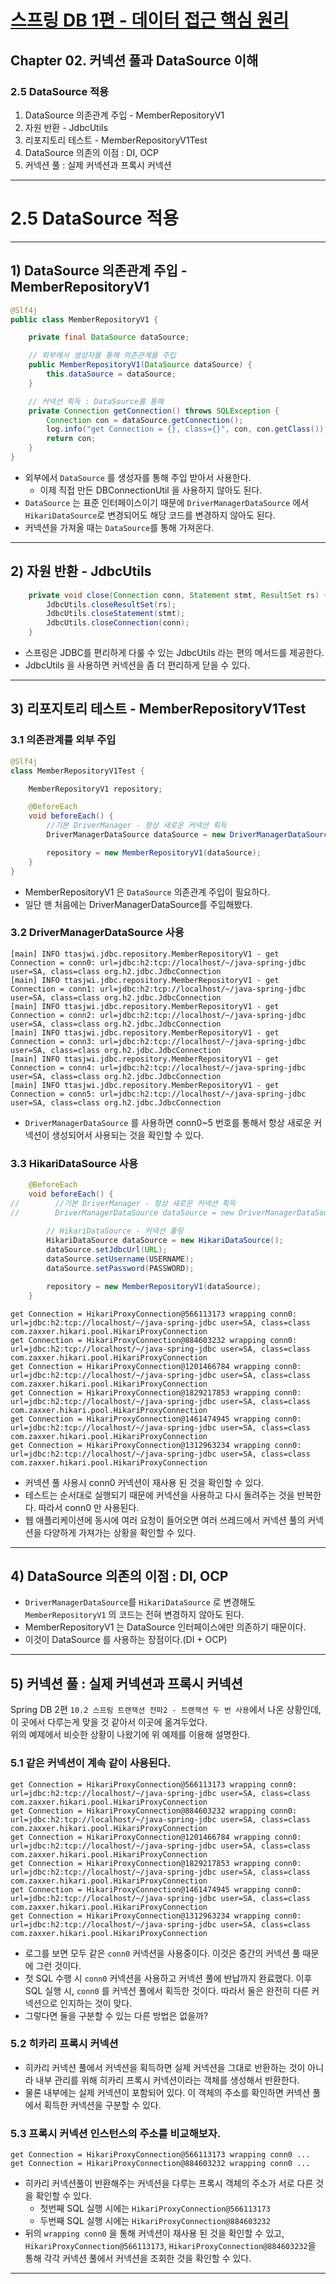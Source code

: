 # <a href = "../README.md" target="_blank">스프링 DB 1편 - 데이터 접근 핵심 원리</a>
## Chapter 02. 커넥션 풀과 DataSource 이해
### 2.5 DataSource 적용
1) DataSource 의존관계 주입 - MemberRepositoryV1
2) 자원 반환 - JdbcUtils
3) 리포지토리 테스트 - MemberRepositoryV1Test
4) DataSource 의존의 이점 : DI, OCP
5) 커넥션 풀 : 실제 커넥션과 프록시 커넥션

---

# 2.5 DataSource 적용

---

## 1) DataSource 의존관계 주입 - MemberRepositoryV1
```java
@Slf4j
public class MemberRepositoryV1 {

    private final DataSource dataSource;

    // 외부에서 생성자를 통해 의존관계를 주입
    public MemberRepositoryV1(DataSource dataSource) {
        this.dataSource = dataSource;
    }

    // 커넥션 획득 : DataSource를 통해
    private Connection getConnection() throws SQLException {
        Connection con = dataSource.getConnection();
        log.info("get Connection = {}, class={}", con, con.getClass());
        return con;
    }
}
```
- 외부에서 `DataSource` 를 생성자를 통해 주입 받아서 사용한다.
  - 이제 직접 만든 DBConnectionUtil 을 사용하지 않아도 된다.
- `DataSource` 는 표준 인터페이스이기 때문에 `DriverManagerDataSource` 에서 `HikariDataSource`로 변경되어도 해당 코드를 변경하지 않아도 된다.
- 커넥션을 가져올 때는 `DataSource`를 통해 가져온다.

---

## 2) 자원 반환 - JdbcUtils
```java
    private void close(Connection conn, Statement stmt, ResultSet rs) {
        JdbcUtils.closeResultSet(rs);
        JdbcUtils.closeStatement(stmt);
        JdbcUtils.closeConnection(conn);
    }
```
- 스프링은 JDBC를 편리하게 다룰 수 있는 JdbcUtils 라는 편의 메서드를 제공한다.
- JdbcUtils 을 사용하면 커넥션을 좀 더 편리하게 닫을 수 있다.

---

## 3) 리포지토리 테스트 - MemberRepositoryV1Test


### 3.1 의존관계를 외부 주입
```java
@Slf4j
class MemberRepositoryV1Test {

    MemberRepositoryV1 repository;

    @BeforeEach
    void beforeEach() {
        //기본 DriverManager - 항상 새로운 커넥션 획득
        DriverManagerDataSource dataSource = new DriverManagerDataSource(URL, USERNAME, PASSWORD);

        repository = new MemberRepositoryV1(dataSource);
    }
}
```
- MemberRepositoryV1 은 `DataSource` 의존관계 주입이 필요하다.
- 일단 맨 처음에는 DriverManagerDataSource를 주입해봤다.

### 3.2 DriverManagerDataSource 사용
```shell
[main] INFO ttasjwi.jdbc.repository.MemberRepositoryV1 - get Connection = conn0: url=jdbc:h2:tcp://localhost/~/java-spring-jdbc user=SA, class=class org.h2.jdbc.JdbcConnection
[main] INFO ttasjwi.jdbc.repository.MemberRepositoryV1 - get Connection = conn1: url=jdbc:h2:tcp://localhost/~/java-spring-jdbc user=SA, class=class org.h2.jdbc.JdbcConnection
[main] INFO ttasjwi.jdbc.repository.MemberRepositoryV1 - get Connection = conn2: url=jdbc:h2:tcp://localhost/~/java-spring-jdbc user=SA, class=class org.h2.jdbc.JdbcConnection
[main] INFO ttasjwi.jdbc.repository.MemberRepositoryV1 - get Connection = conn3: url=jdbc:h2:tcp://localhost/~/java-spring-jdbc user=SA, class=class org.h2.jdbc.JdbcConnection
[main] INFO ttasjwi.jdbc.repository.MemberRepositoryV1 - get Connection = conn4: url=jdbc:h2:tcp://localhost/~/java-spring-jdbc user=SA, class=class org.h2.jdbc.JdbcConnection
[main] INFO ttasjwi.jdbc.repository.MemberRepositoryV1 - get Connection = conn5: url=jdbc:h2:tcp://localhost/~/java-spring-jdbc user=SA, class=class org.h2.jdbc.JdbcConnection
```
- `DriverManagerDataSource` 를 사용하면 conn0~5 번호를 통해서 항상 새로운 커넥션이 생성되어서 사용되는 것을 확인할 수 있다.

### 3.3 HikariDataSource 사용
```java
    @BeforeEach
    void beforeEach() {
//        //기본 DriverManager - 항상 새로운 커넥션 획득
//        DriverManagerDataSource dataSource = new DriverManagerDataSource(URL, USERNAME, PASSWORD);        
    
        // HikariDataSource - 커넥션 풀링
        HikariDataSource dataSource = new HikariDataSource();
        dataSource.setJdbcUrl(URL);
        dataSource.setUsername(USERNAME);
        dataSource.setPassword(PASSWORD);

        repository = new MemberRepositoryV1(dataSource);
    }
```
```shell
get Connection = HikariProxyConnection@566113173 wrapping conn0: url=jdbc:h2:tcp://localhost/~/java-spring-jdbc user=SA, class=class com.zaxxer.hikari.pool.HikariProxyConnection
get Connection = HikariProxyConnection@884603232 wrapping conn0: url=jdbc:h2:tcp://localhost/~/java-spring-jdbc user=SA, class=class com.zaxxer.hikari.pool.HikariProxyConnection
get Connection = HikariProxyConnection@1201466784 wrapping conn0: url=jdbc:h2:tcp://localhost/~/java-spring-jdbc user=SA, class=class com.zaxxer.hikari.pool.HikariProxyConnection
get Connection = HikariProxyConnection@1829217853 wrapping conn0: url=jdbc:h2:tcp://localhost/~/java-spring-jdbc user=SA, class=class com.zaxxer.hikari.pool.HikariProxyConnection
get Connection = HikariProxyConnection@1461474945 wrapping conn0: url=jdbc:h2:tcp://localhost/~/java-spring-jdbc user=SA, class=class com.zaxxer.hikari.pool.HikariProxyConnection
get Connection = HikariProxyConnection@1312963234 wrapping conn0: url=jdbc:h2:tcp://localhost/~/java-spring-jdbc user=SA, class=class com.zaxxer.hikari.pool.HikariProxyConnection
```
- 커넥션 풀 사용시 conn0 커넥션이 재사용 된 것을 확인할 수 있다.
- 테스트는 순서대로 실행되기 때문에 커넥션을 사용하고 다시 돌려주는 것을 반복한다. 따라서 conn0 만 사용된다.
- 웹 애플리케이션에 동시에 여러 요청이 들어오면 여러 쓰레드에서 커넥션 풀의 커넥션을 다양하게 가져가는 상황을 확인할 수 있다.

---

## 4) DataSource 의존의 이점 : DI, OCP
- `DriverManagerDataSource`를 `HikariDataSource` 로 변경해도 `MemberRepositoryV1` 의 코드는 전혀 변경하지 않아도 된다.
- MemberRepositoryV1 는 DataSource 인터페이스에만 의존하기 때문이다.
- 이것이 DataSource 를 사용하는 장점이다.(DI + OCP)

---

## 5) 커넥션 풀 : 실제 커넥션과 프록시 커넥션

Spring DB 2편 `10.2 스프링 트랜잭션 전파2 - 트랜잭션 두 번 사용`에서 나온 상황인데, 이 곳에서 다루는게 맞을 것 같아서 이곳에 옮겨두었다.  
위의 예제에서 비슷한 상황이 나왔기에 위 예제를 이용해 설명한다.  

### 5.1 같은 커넥션이 계속 같이 사용된다.
```shell
get Connection = HikariProxyConnection@566113173 wrapping conn0: url=jdbc:h2:tcp://localhost/~/java-spring-jdbc user=SA, class=class com.zaxxer.hikari.pool.HikariProxyConnection
get Connection = HikariProxyConnection@884603232 wrapping conn0: url=jdbc:h2:tcp://localhost/~/java-spring-jdbc user=SA, class=class com.zaxxer.hikari.pool.HikariProxyConnection
get Connection = HikariProxyConnection@1201466784 wrapping conn0: url=jdbc:h2:tcp://localhost/~/java-spring-jdbc user=SA, class=class com.zaxxer.hikari.pool.HikariProxyConnection
get Connection = HikariProxyConnection@1829217853 wrapping conn0: url=jdbc:h2:tcp://localhost/~/java-spring-jdbc user=SA, class=class com.zaxxer.hikari.pool.HikariProxyConnection
get Connection = HikariProxyConnection@1461474945 wrapping conn0: url=jdbc:h2:tcp://localhost/~/java-spring-jdbc user=SA, class=class com.zaxxer.hikari.pool.HikariProxyConnection
get Connection = HikariProxyConnection@1312963234 wrapping conn0: url=jdbc:h2:tcp://localhost/~/java-spring-jdbc user=SA, class=class com.zaxxer.hikari.pool.HikariProxyConnection
```
- 로그를 보면 모두 같은  `conn0` 커넥션을 사용중이다. 이것은 중간의 커넥션 풀 때문에 그런 것이다.
- 첫 SQL 수행 시 `conn0` 커넥션을 사용하고 커넥션 풀에 반납까지 완료했다. 이후 SQL 실행 시, `conn0` 를 커넥션 풀에서 획득한 것이다. 따라서 둘은 완전히 다른 커넥션으로 인지하는 것이 맞다.
- 그렇다면 둘을 구분할 수 있는 다른 방법은 없을까?

### 5.2 히카리 프록시 커넥션
- 히카리 커넥션 풀에서 커넥션을 획득하면 실제 커넥션을 그대로 반환하는 것이 아니라 내부 관리를 위해 히카리 프록시 커넥션이라는 객체를 생성해서 반환한다.
- 물론 내부에는 실제 커넥션이 포함되어 있다. 이 객체의 주소를 확인하면 커넥션 풀에서 획득한 커넥션을 구분할 수 있다.

### 5.3 프록시 커넥션 인스턴스의 주소를 비교해보자.
```shell
get Connection = HikariProxyConnection@566113173 wrapping conn0 ...
get Connection = HikariProxyConnection@884603232 wrapping conn0 ...
```
- 히카리 커넥션풀이 반환해주는 커넥션을 다루는 프록시 객체의 주소가 서로 다른 것을 확인할 수 있다.
  - 첫번째 SQL 실행 시에는 `HikariProxyConnection@566113173`
  - 두번째 SQL 실행 시에는 `HikariProxyConnection@884603232` 
- 뒤의 `wrapping conn0` 을 통해 커넥션이 재사용 된 것을 확인할 수 있고, `HikariProxyConnection@566113173`, `HikariProxyConnection@884603232`을 통해 각각 커넥션 풀에서 커넥션을 조회한 것을 확인할 수 있다.

---
